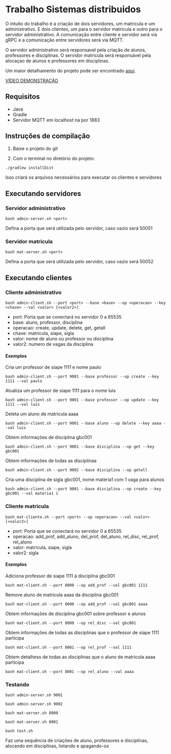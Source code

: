 Trabalho Sistemas distribuidos
==============================================
O intuito do trabalho é a criação de dois servidores, um matricula e um administrativo.
E dois clientes, um para o servidor matricula e outro para o servidor administrativo.
A comunicação entre cliente e servidor será via gRPC e a comunicação entre servidores será
via MQTT.

O servidor administrativo será responsavel pela criação de alunos, professores e disciplinas.
O servidor matricula será responsável pela alocaçao de alunos e professores em disciplinas.

Um maior detalhamento do projeto pode ser encontrado [aqui](https://paulo-coelho.github.io/ds_notes/projeto/).

[VÍDEO DEMONSTRAÇÃO](https://www.youtube.com/watch?v=LQoROKoWqOw)

## Requisitos

- Java
- Gradle
- Servidor MQTT em localhost na por 1883

## Instruções de compilação

1. Baixe o projeto do git

2. Com o terminal no diretório do projeto:
```bash
./gradlew installDist
```
Isso criará os arquivos necessários para executar os clientes e servidores

## Executando servidores

### Servidor administrativo
```
bash admin-server.sh <port>
```
Defina a porta que será utilizada pelo servidor, caso vazio será 50051

### Servidor matricula
```
bash mat-server.sh <port>
```
Defina a porta que será utilizada pelo servidor, caso vazio será 50052

## Executando clientes

### Cliente administrativo
```
bash admin-client.sh --port <port> --base <base> --op <operacao> --key <chave> --val <valor> [<valor2>]
```
- port: Porta que se conectará no servidor 0 a 65535
- base: aluno, professor, disciplina
- operacao: create, update, delete, get, getall
- chave: matricula, siape, sigla
- valor: nome de aluno ou professor ou disciplina
- valor2: numero de vagas da disciplina

#### Exemplos
Cria um professor de siape 1111 e nome paulo
```
bash admin-client.sh --port 9001 --base professor --op create --key 1111 --val paulo
```

Atualiza um professor de siape 1111 para o nome luis
```
bash admin-client.sh --port 9001 --base professor --op update --key 1111 --val luis
```

Deleta um aluno de matricula aaaa
```
bash admin-client.sh --port 9001 --base aluno --op delete --key aaaa --val luis
```

Obtem informações de disciplina gbc001
```
bash admin-client.sh --port 9001 --base disciplina --op get --key gbc001
```

Obtem informações de  todas as disciplinaa
```
bash admin-client.sh --port 9002 --base disciplina --op getall
```

Cria uma disciplina de sigla gbc001, nome materia1 com 1 vaga para alunos
```
bash admin-client.sh --port 9001 --base disciplina --op create --key gbc001 --val materia1 1
```

### Cliente matricula
```
bash mat-cliente.sh --port <port> --op <operacao> --val <valor> [<valor2>]
```
- port: Porta que se conectará no servidor 0 a 65535
- operacao: add_prof, add_aluno, del_prof, del_aluno, rel_disc, rel_prof, rel_aluno
- valor: matricula, siape, sigla
- valor2: sigla

#### Exemplos
Adiciona professor de siape 1111 á disciplina gbc001
```
bash mat-client.sh --port 8000 --op add_prof --val gbc001 1111
```

Remove aluno de matricula aaaa da disciplina gbc001
```
bash mat-client.sh --port 8000 --op add_prof --val gbc001 aaaa
```

Obtem informações de disciplina gbc001 sobre professor e alunos
```
bash mat-client.sh --port 8000 --op rel_disc --val gbc001
```

Obtem informações de todas as disciplinas que o professor de siape 1111 participa
```
bash mat-client.sh --port 8001 --op rel_prof --val 1111
```

Obtem detalhess de todas as disciplinas que o aluno de matricula aaaa participa
```
bash mat-client.sh --port 8001 --op rel_aluno --val aaaa
```

### Testando
```
bash admin-server.sh 9001
```

```
bash admin-server.sh 9002
```

```
bash mat-server.sh 8000
```

```
bash mat-server.sh 8001
```

```
bash test.sh
```
Faz uma sequência de criações de aluno, professores e disciplinas, alocando em disciplinas, listando e apagando-os
